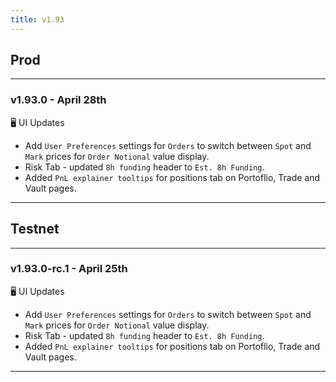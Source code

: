 ```yaml
---
title: v1.93
---
```

## Prod
---
### v1.93.0 - April 28th
🖥️  UI Updates
* Add `User Preferences` settings for `Orders` to switch between `Spot` and `Mark` prices for `Order Notional` value display.
* Risk Tab - updated `8h funding` header to `Est. 8h Funding`.
* Added `PnL explainer tooltips` for positions tab on Portoflio, Trade and Vault pages.
---
## Testnet
---
### v1.93.0-rc.1 - April 25th
🖥️  UI Updates
* Add `User Preferences` settings for `Orders` to switch between `Spot` and `Mark` prices for `Order Notional` value display.
* Risk Tab - updated `8h funding` header to `Est. 8h Funding`.
* Added `PnL explainer tooltips` for positions tab on Portoflio, Trade and Vault pages.
---
